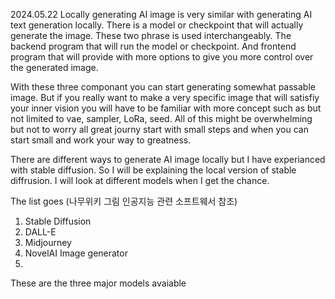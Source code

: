 2024.05.22
Locally generating AI image is very similar with generating AI text generation locally. There is a model or checkpoint that will actually generate the image. These two phrase is used interchangeably. The backend program that will run the model or checkpoint. And frontend program that will provide with more options to give you more control over the generated image. 

With these three componant you can start generating somewhat passable image. But if you really want to make a very specific image that will satisfiy your inner vision you will have to be familiar with more concept such as but not limited to vae, sampler, LoRa, seed. All of this might be overwhelming but not to worry all great journy start with small steps and when you can start small and work your way to greatness.  

There are different ways to generate AI image locally but I have experianced with stable diffusion. So I will be explaining the local version of stable diffrusion. I will look at different models when I get the chance. 

The list goes (나무위키 그림 인공지능 관련 소프트웨서 참조)
1. Stable Diffusion
2. DALL-E
3. Midjourney
4. NovelAI Image generator
5. 

These are the three major models avaiable 

